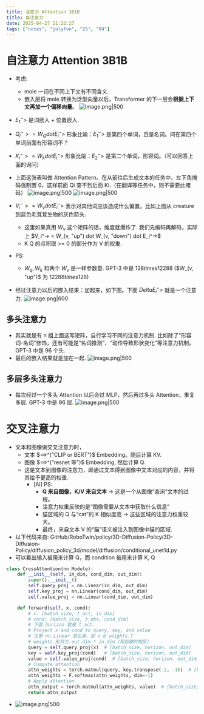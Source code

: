 ```yaml
---
title: 注意力 Attention 3B1B
title: 自注意力
date: 2025-04-27 21:22:27
tags: ["notes", "julyfun", "25", "04"]
---
```


# 自注意力 Attention 3B1B
- 考虑:
    - mole 一词在不同上下文有不同含义.
    - 嵌入层将 mole 转换为泛型向量以后，Transformer 的下一层会**根据上下文再加一个偏移向量**。
	![image.png|500](https://how-to-1258460161.cos.ap-shanghai.myqcloud.com/how-to20250428220412.png)

- $E_1^->$ 是词嵌入 $+$ 位置嵌入.
- $Q_i^-> = W_Q dot E_i^->$  形象比喻：$E_1^->$ 是第四个单词，且是名词。问在第四个单词前面有形容词不？
- $K_i^-> = W_k dot E_i^->$ 形象比喻：$E_2^->$ 是第二个单词，形容词。（可以回答上面的询问）
- 上面这张表叫做 Attention Pattern。在从前往后生成文本的任务中，左下角掩码强制置 0，这样前面 Qi 查不到后面 Ki.（在翻译等任务中，则不需要此掩码）
![image.png|500](https://how-to-1258460161.cos.ap-shanghai.myqcloud.com/how-to20250428220719.png)
![image.png|500](https://how-to-1258460161.cos.ap-shanghai.myqcloud.com/how-to20250428220832.png)
- $V_i^-> = W_v dot E_i^->$  表示对其他词应该造成什么偏置。比如上图从 creature 到蓝色毛茸茸生物的灰色箭头.
	- 这里如果真用 $W_v$ 这个矩阵的话，维度就爆炸了. 我们先编码再解码，实际上 $V_i^-> = W_(v, "up") dot W_(v, "down") dot E_i^->$
    - K Q 的点积取 >= 0 的部分作为 V 的权重.
- PS:
	- $W_q, W_k$ 和两个 $W_v$ 是一样参数量. GPT-3 中是 $128 times 12288$ ($W_(v, "up")$ 为 $12288 times 128$)
- 经过注意力以后的嵌入结果：加起来，如下图。下面 $Delta E_i^->$ 就是一个注意力.
	![image.png|600](https://how-to-1258460161.cos.ap-shanghai.myqcloud.com/how-to20250428223207.png)
## 多头注意力

- 其实就是有 n 组上面这写矩阵，自行学习不同的注意力机制. 比如除了“形容词-名词”修饰，还有可能是“名词推测”、“动作导致形状变化”等注意力机制。GPT-3 中是 96 个头.
- 最后的嵌入结果就是加在一起.
 ![image.png|500](https://how-to-1258460161.cos.ap-shanghai.myqcloud.com/how-to20250428225325.png)

## 多层多头注意力

- 每次经过一个多头 Attention 以后会过 MLP，然后再过多头 Attention，重复多层. GPT-3 中是 96 层.
 ![image.png|500](https://how-to-1258460161.cos.ap-shanghai.myqcloud.com/how-to20250428225647.png)
# 交叉注意力 
- 文本和图像做交叉注意力时，
	- 文本 $==>^("CLIP or BERT")$ Embedding。随后计算 KV.
	- 图像 $==>^("resnet 等")$ Embedding, 然后计算 Q.
	- 这是文本到图像的注意力，即通过文本得到图像中文本对应的内容，并将其给予更高的权重.
		- [AI] PS:
			- **Q 来自图像，K/V 来自文本** → 这是一个从图像“查询”文本的过程。
			- 注意力权重反映的是“图像需要从文本中获取什么信息”
			- 猫区域的 Q 与“cat”的 K 相似度高 → 这些区域的注意力权重较大。
			- 最终，来自文本 V 的“猫”语义被注入到图像中猫的区域.
- 以下代码来自: GitHub/RoboTwin/policy/3D-Diffusion-Policy/3D-Diffusion-Policy/diffusion_policy_3d/model/diffusion/conditional_unet1d.py
- 可以看出输入被用来计算 Q，而 condition 被用来计算 K, Q
```python
class CrossAttention(nn.Module):
    def __init__(self, in_dim, cond_dim, out_dim):
        super().__init__()
        self.query_proj = nn.Linear(in_dim, out_dim)
        self.key_proj = nn.Linear(cond_dim, out_dim)
        self.value_proj = nn.Linear(cond_dim, out_dim)

    def forward(self, x, cond):
        # x: [batch_size, t_act, in_dim]
        # cond: [batch_size, t_obs, cond_dim]
		# 下面 horizon 就是 t_act.
        # Project x and cond to query, key, and value
		# 注意 nn.Linear 是右乘，即 x @ weights.T
		# weights 形状为 out_dim * in_dim（和创建时相反）
        query = self.query_proj(x)  # [batch_size, horizon, out_dim]
        key = self.key_proj(cond)   # [batch_size, horizon, out_dim]
        value = self.value_proj(cond)  # [batch_size, horizon, out_dim]
        # Compute attention
        attn_weights = torch.matmul(query, key.transpose(-2, -1))  # [batch_size, horizon, horizon]
        attn_weights = F.softmax(attn_weights, dim=-1)
        # Apply attention
        attn_output = torch.matmul(attn_weights, value)  # [batch_size, horizon, out_dim]
        return attn_output
```
- ![image.png|500](https://how-to-1258460161.cos.ap-shanghai.myqcloud.com/how-to20250428225325.png)

